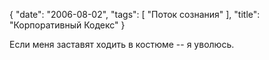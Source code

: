 {
   "date": "2006-08-02",
   "tags": [
      "Поток сознания"
   ],
   "title": "Корпоративный Кодекс"
}

Если меня заставят ходить в костюме -- я уволюсь.
